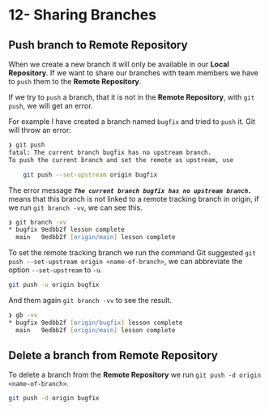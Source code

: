 # 12- Sharing Branches

## Push branch to **Remote Repository**

When we create a new branch it will only be available in our **Local Repository**. If we want to share our branches with team members we have to `push` them to the **Remote Repository**.

If we try to `push` a branch, that it is not in the **Remote Repository**, with `git push`, we will get an error.

For example I have created a branch named `bugfix` and tried to `push` it. Git will throw an error:

```zsh
❯ git push
fatal: The current branch bugfix has no upstream branch.
To push the current branch and set the remote as upstream, use

    git push --set-upstream origin bugfix
```

The error message **_`The current branch bugfix has no upstream branch.`_** means that this branch is not linked to a remote tracking branch in origin, if we run `git branch -vv`, we can see this.

```zsh
❯ git branch -vv
* bugfix 9edbb2f lesson complete
  main   9edbb2f [origin/main] lesson complete
```

To set the remote tracking branch we run the command Git suggested `git push --set-upstream origin <name-of-branch>`, we can abbreviate the option `--set-upstream` to `-u`.

```zsh
git push -u origin bugfix
```

And them again `git branch -vv` to see the result.

```zsh
❯ gb -vv
* bugfix 9edbb2f [origin/bugfix] lesson complete
  main   9edbb2f [origin/main] lesson complete
```

## Delete a branch from **Remote Repository**

To delete a branch from the **Remote Repository** we run `git push -d origin <name-of-branch>`.

```zsh
git push -d origin bugfix
```